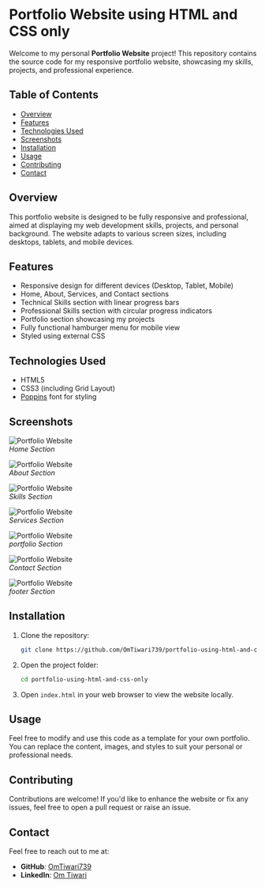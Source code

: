 # Portfolio Website using HTML and CSS only

Welcome to my personal **Portfolio Website** project! This repository contains the source code for my responsive portfolio website, showcasing my skills, projects, and professional experience.

## Table of Contents

- [Overview](#overview)
- [Features](#features)
- [Technologies Used](#technologies-used)
- [Screenshots](#screenshots)
- [Installation](#installation)
- [Usage](#usage)
- [Contributing](#contributing)
- [Contact](#contact)

## Overview

This portfolio website is designed to be fully responsive and professional, aimed at displaying my web development skills, projects, and personal background. The website adapts to various screen sizes, including desktops, tablets, and mobile devices.

## Features

- Responsive design for different devices (Desktop, Tablet, Mobile)
- Home, About, Services, and Contact sections
- Technical Skills section with linear progress bars
- Professional Skills section with circular progress indicators
- Portfolio section showcasing my projects
- Fully functional hamburger menu for mobile view
- Styled using external CSS

## Technologies Used

- HTML5
- CSS3 (including Grid Layout)
- [Poppins](https://fonts.google.com/specimen/Poppins) font for styling

## Screenshots

![Portfolio Website](![image](https://github.com/user-attachments/assets/432f28a3-32a6-4c41-9b4f-53c2ebb7bc24)
)   
*Home Section*

![Portfolio Website](![image](https://github.com/user-attachments/assets/11bd4da1-6ffc-41fe-87be-72b890b6d16a)
)  
*About Section*

![Portfolio Website](![image](https://github.com/user-attachments/assets/3c475355-8b59-4986-ac47-2b33ad91ae30)
)  
*Skills Section*

![Portfolio Website](![image](https://github.com/user-attachments/assets/ed952706-30cd-40dc-b9f0-938e901f9cb4)
)  
*Services Section*

![Portfolio Website](![image](https://github.com/user-attachments/assets/2438c544-6f02-4aa2-aacf-9263c4796616)
)  
*portfolio Section*

![Portfolio Website](![image](https://github.com/user-attachments/assets/2c302aca-fca0-4c9b-b3b6-04d0ca5c8094)
)  
*Contact Section*

![Portfolio Website](![image](https://github.com/user-attachments/assets/502eb12c-0efa-4cae-9aba-6a987e84440e)
)  
*footer Section*

## Installation

1. Clone the repository:
   ```bash
   git clone https://github.com/OmTiwari739/portfolio-using-html-and-css-only.git
   ```

2. Open the project folder:
   ```bash
   cd portfolio-using-html-and-css-only
   ```

3. Open `index.html` in your web browser to view the website locally.

## Usage

Feel free to modify and use this code as a template for your own portfolio. You can replace the content, images, and styles to suit your personal or professional needs.

## Contributing

Contributions are welcome! If you'd like to enhance the website or fix any issues, feel free to open a pull request or raise an issue.

## Contact

Feel free to reach out to me at:

- **GitHub**: [OmTiwari739](https://github.com/OmTiwari739)
- **LinkedIn**: [Om Tiwari](www.linkedin.com/in/om-tiwari-amritlal)

